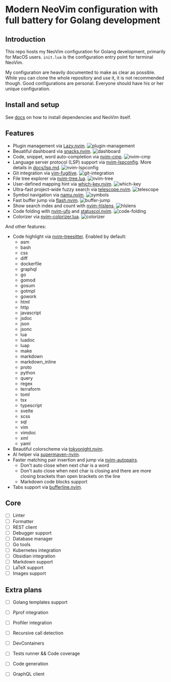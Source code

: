 # Modern NeoVim configuration with full battery for Golang development

## Introduction

This repo hosts my NeoVim configuration for Golang development, primarily for MacOS users.
`init.lua` is the configuration entry point for terminal NeoVim.

My configuration are heavily documented to make as clear as possible.
While you can clone the whole repository and use it, it is not recommended though.
Good configurations are personal.
Everyone should have his or her unique configuration.

## Install and setup

See [docs](docs/README.md) on how to install dependencies and NeoVim itself.

## Features

- Plugin management via [Lazy.nvim](https://github.com/folke/lazy.nvim).
    ![plugin-management](assets/plugin-management.png)
- Beuatiful dashboard via [snacks.nvim](https://github.com/folke/snacks.nvim).
    ![dashboard](assets/dashboard.png)
- Code, snippet, word auto-completion via [nvim-cmp](https://github.com/hrsh7th/nvim-cmp).
    ![nvim-cmp](assets/nvim-cmp.png)
- Language server protocol (LSP) support via [nvim-lspconfig](https://github.com/neovim/nvim-lspconfig).
    More details in [docs/lsp.md](docs/lsp.md).
    ![nvim-lspconfig](assets/nvim-lspconfig.png)
- Git integration via [vim-fugitive](https://github.com/tpope/vim-fugitive).
    ![git-integration](assets/git-integration.png)
- File tree explorer via [nvim-tree.lua](https://github.com/kyazdani42/nvim-tree.lua).
    ![nvim-tree](assets/nvim-tree.png)
- User-defined mapping hint via [which-key.nvim](https://github.com/folke/which-key.nvim).
    ![which-key](assets/which-key.png)
- Ultra-fast project-wide fuzzy search via [telescope.nvim](https://github.com/nvim-telescope/telescope.nvim).
    ![telescope](assets/telescope.png)
- Symbol navigation via [namu.nvim](https://github.com/bassamsdata/namu.nvim).
    ![symbols](assets/symbols.png)
- Fast buffer jump via [flash.nvim](https://github.com/folke/flash.nvim).
    ![buffer-jump](assets/buffer-jump.png)
- Show search index and count with [nvim-hlslens](https://github.com/kevinhwang91/nvim-hlslens).
    ![hlslens](assets/hlslens.png)
- Code folding with [nvim-ufo](https://github.com/kevinhwang91/nvim-ufo) and [statuscol.nvim](https://github.com/kdheepak/statuscol.nvim).
    ![code-folding](assets/code-folding.png)
- Colorizer via [nvim-colorizer.lua](https://github.com/norcalli/nvim-colorizer.lua).
    ![colorizer](assets/colorizer.png)

And other features:

- Code highlight via [nvim-treesitter](https://github.com/nvim-treesitter/nvim-treesitter).
    Enabled by default: 
    - asm
    - bash
    - css
    - diff
    - dockerfile
    - graphql
    - go
    - gomod
    - gosum
    - gotmpl
    - gowork
    - html
    - http
    - javascript
    - jsdoc
    - json
    - jsonc
    - lua
    - luadoc
    - luap
    - make
    - markdown
    - markdown_inline
    - proto
    - python
    - query
    - regex
    - terraform
    - toml
    - tsx
    - typescript
    - svelte
    - scss
    - sql
    - vim
    - vimdoc
    - xml
    - yaml
- Beautiful colorscheme via [tokyonight.nvim](https://github.com/folke/tokyonight.nvim).
- AI helper via [supermaven-nvim](https://github.com/supermamon/supermaven-nvim).
- Faster matching pair insertion and jump via [nvim-autopairs](https://github.com/windwp/nvim-autopairs).
    - Don't auto close when next char is a word
    - Don't auto close when next char is closing and there are more closing brackets than open brackets on the line
    - Markdown code blocks support
- Tabs support via [bufferline.nvim](https://github.com/akinsho/bufferline.nvim).

## Core

- [ ] Linter
- [ ] Formatter
- [ ] REST client
- [ ] Debugger support
- [ ] Database manager 
- [ ] Go tools
- [ ] Kubernetes integration
- [ ] Obsidian integration
- [ ] Markdown support
- [ ] LaTeX support
- [ ] Images support

## Extra plans

- [ ] Golang templates support
- [ ] Pprof integration
- [ ] Profiler integration
- [ ] Recursive call detection
- [ ] DevContainers
- [ ] Tests runner && Code coverage
- [ ] Code generation
- [ ] GraphQL client

